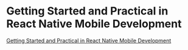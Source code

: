 # Getting Started and Practical in React Native Mobile Development
[Getting Started and Practical in React Native Mobile Development](https://aiwithcloud.com/2022/09/19/getting_started_and_practical_in_react_native_mobile_development/)